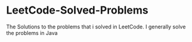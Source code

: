# LeetCode-Solved-Problems
The Solutions to the problems that i solved in LeetCode.
I generally solve the problems in Java
